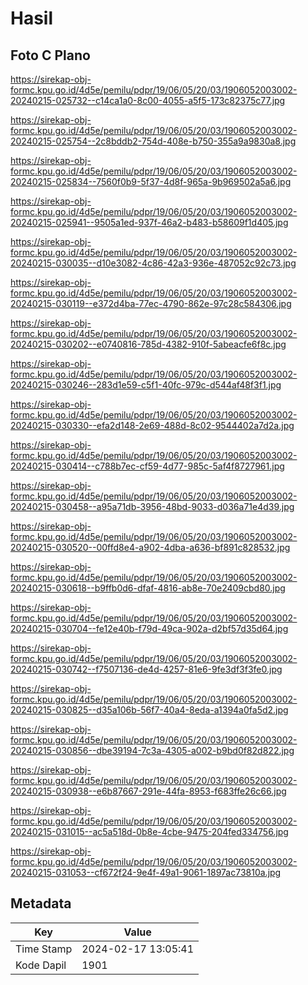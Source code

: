 # Hasil

## Foto C Plano

https://sirekap-obj-formc.kpu.go.id/4d5e/pemilu/pdpr/19/06/05/20/03/1906052003002-20240215-025732--c14ca1a0-8c00-4055-a5f5-173c82375c77.jpg

https://sirekap-obj-formc.kpu.go.id/4d5e/pemilu/pdpr/19/06/05/20/03/1906052003002-20240215-025754--2c8bddb2-754d-408e-b750-355a9a9830a8.jpg

https://sirekap-obj-formc.kpu.go.id/4d5e/pemilu/pdpr/19/06/05/20/03/1906052003002-20240215-025834--7560f0b9-5f37-4d8f-965a-9b969502a5a6.jpg

https://sirekap-obj-formc.kpu.go.id/4d5e/pemilu/pdpr/19/06/05/20/03/1906052003002-20240215-025941--9505a1ed-937f-46a2-b483-b58609f1d405.jpg

https://sirekap-obj-formc.kpu.go.id/4d5e/pemilu/pdpr/19/06/05/20/03/1906052003002-20240215-030035--d10e3082-4c86-42a3-936e-487052c92c73.jpg

https://sirekap-obj-formc.kpu.go.id/4d5e/pemilu/pdpr/19/06/05/20/03/1906052003002-20240215-030119--e372d4ba-77ec-4790-862e-97c28c584306.jpg

https://sirekap-obj-formc.kpu.go.id/4d5e/pemilu/pdpr/19/06/05/20/03/1906052003002-20240215-030202--e0740816-785d-4382-910f-5abeacfe6f8c.jpg

https://sirekap-obj-formc.kpu.go.id/4d5e/pemilu/pdpr/19/06/05/20/03/1906052003002-20240215-030246--283d1e59-c5f1-40fc-979c-d544af48f3f1.jpg

https://sirekap-obj-formc.kpu.go.id/4d5e/pemilu/pdpr/19/06/05/20/03/1906052003002-20240215-030330--efa2d148-2e69-488d-8c02-9544402a7d2a.jpg

https://sirekap-obj-formc.kpu.go.id/4d5e/pemilu/pdpr/19/06/05/20/03/1906052003002-20240215-030414--c788b7ec-cf59-4d77-985c-5af4f8727961.jpg

https://sirekap-obj-formc.kpu.go.id/4d5e/pemilu/pdpr/19/06/05/20/03/1906052003002-20240215-030458--a95a71db-3956-48bd-9033-d036a71e4d39.jpg

https://sirekap-obj-formc.kpu.go.id/4d5e/pemilu/pdpr/19/06/05/20/03/1906052003002-20240215-030520--00ffd8e4-a902-4dba-a636-bf891c828532.jpg

https://sirekap-obj-formc.kpu.go.id/4d5e/pemilu/pdpr/19/06/05/20/03/1906052003002-20240215-030618--b9ffb0d6-dfaf-4816-ab8e-70e2409cbd80.jpg

https://sirekap-obj-formc.kpu.go.id/4d5e/pemilu/pdpr/19/06/05/20/03/1906052003002-20240215-030704--fe12e40b-f79d-49ca-902a-d2bf57d35d64.jpg

https://sirekap-obj-formc.kpu.go.id/4d5e/pemilu/pdpr/19/06/05/20/03/1906052003002-20240215-030742--f7507136-de4d-4257-81e6-9fe3df3f3fe0.jpg

https://sirekap-obj-formc.kpu.go.id/4d5e/pemilu/pdpr/19/06/05/20/03/1906052003002-20240215-030825--d35a106b-56f7-40a4-8eda-a1394a0fa5d2.jpg

https://sirekap-obj-formc.kpu.go.id/4d5e/pemilu/pdpr/19/06/05/20/03/1906052003002-20240215-030856--dbe39194-7c3a-4305-a002-b9bd0f82d822.jpg

https://sirekap-obj-formc.kpu.go.id/4d5e/pemilu/pdpr/19/06/05/20/03/1906052003002-20240215-030938--e6b87667-291e-44fa-8953-f683ffe26c66.jpg

https://sirekap-obj-formc.kpu.go.id/4d5e/pemilu/pdpr/19/06/05/20/03/1906052003002-20240215-031015--ac5a518d-0b8e-4cbe-9475-204fed334756.jpg

https://sirekap-obj-formc.kpu.go.id/4d5e/pemilu/pdpr/19/06/05/20/03/1906052003002-20240215-031053--cf672f24-9e4f-49a1-9061-1897ac73810a.jpg


## Metadata

| Key        | Value               |
| ---------- | ------------------- |
| Time Stamp | 2024-02-17 13:05:41 |
| Kode Dapil | 1901                |



